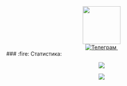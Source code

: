 <div id="header" align="center">
  <img src="https://media.giphy.com/media/M9gbBd9nbDrOTu1Mqx/giphy.gif" width="100"/>
</div>
<div id="badges" align="center">
  <a href="https://t.me/loodriver">
    <img src="https://img.shields.io/badge/Telegram-darkred?style=for-the-badge&logo=telegram&logoColor=white" alt="Телеграм"/>
    <img src="https://komarev.com/ghpvc/?username=LooDriver&style=flat-square&color=blue" alt=""/>
  </a>
</div>
### :fire: Статистика:
<p align="center">
    <a href="https://git.io/streak-stats"><img src="https://streak-stats.demolab.com?user=LooDriver&theme=dark&locale=ru"/></a>
</p>
<p align="center">
  <a href="https://github.com/anuraghazra/github-readme-stats"><img src="https://github-readme-stats.vercel.app/api/top-langs/?&username=LooDriver&langs_count=1&layout=compact"/></a>
